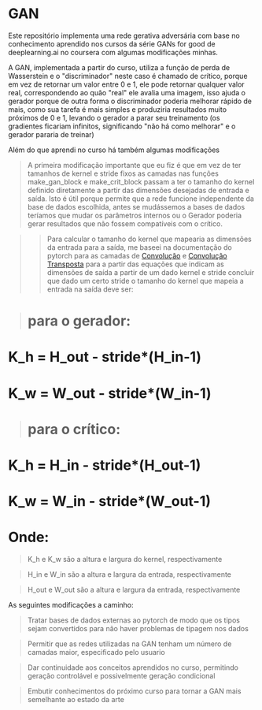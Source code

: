 # GAN
Este repositório implementa uma rede gerativa adversária com base no conhecimento aprendido nos cursos da série GANs for good de deeplearning.ai no coursera com algumas modificações minhas.

A GAN, implementada a partir do curso, utiliza a função de perda de Wasserstein e o "discriminador" neste caso é chamado de crítico, porque em vez de retornar um valor entre 0 e 1, ele pode retornar qualquer valor real, correspondendo ao quão "real" ele avalia uma imagem, isso ajuda o gerador porque de outra forma o discriminador poderia melhorar rápido de mais, como sua tarefa é mais simples e produziria resultados muito próximos de 0 e 1, levando o gerador a parar seu treinamento (os gradientes ficariam infinitos, significando "não há como melhorar" e o gerador pararia de treinar)

Além do que aprendi no curso há também algumas modificações

>A primeira modificação importante que eu fiz é que em vez de ter tamanhos de kernel e stride fixos as camadas nas funções make_gan_block e make_crit_block passam a ter o tamanho do kernel definido diretamente a partir das dimensões desejadas de entrada e saída. Isto é útil porque permite que a rede funcione independente da base de dados escolhida, antes se mudássemos a bases de dados teríamos que mudar os parâmetros internos ou o Gerador poderia gerar resultados que não fossem compatíveis com o crítico.

>>Para calcular o tamanho do kernel que mapearia as dimensões da entrada para a saída, me baseei na documentação do pytorch para as camadas de [Convolução](https://pytorch.org/docs/stable/generated/torch.nn.Conv2d.html#torch.nn.Conv2d) e [Convolução Transposta](https://pytorch.org/docs/stable/generated/torch.nn.ConvTranspose2d.html#torch.nn.ConvTranspose2d) para a partir das equações que indicam as dimensões de saída a partir de um dado kernel e stride concluir que dado um certo stride o tamanho do kernel que mapeia a entrada na saída deve ser:

> # para o gerador:
# K_h = H_out - stride*(H_in-1)
# K_w = W_out - stride*(W_in-1)
> # para o crítico:
# K_h = H_in - stride*(H_out-1)
# K_w = W_in - stride*(W_out-1)

# Onde:
>K_h e K_w são a altura e largura do kernel, respectivamente

>H_in e W_in são a altura e largura da entrada, respectivamente

>H_out e W_out são a altura e largura da entrada, respectivamente

As seguintes modificações a caminho:
> Tratar bases de dados externas ao pytorch de modo que os tipos sejam convertidos para não haver problemas de tipagem nos dados

> Permitir que as redes utilizadas na GAN tenham um número de camadas maior, especificado pelo usuario

> Dar continuidade aos conceitos aprendidos no curso, permitindo geração controlável e possivelmente geração condicional

> Embutir conhecimentos do próximo curso para tornar a GAN mais semelhante ao estado da arte
